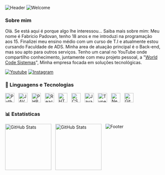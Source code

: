 ![Header](https://capsule-render.vercel.app/api?type=waving&height=130&color=gradient&customColorList=20&section=header)
![Welcome](https://capsule-render.vercel.app/api?type=blur&height=300&color=gradient&text=Welcome&animation=fadeIn&gradientColors=B993D6,8CA6DB)

### Sobre mim

Olá. Se está aqui é porque algo lhe interessou... Saiba mais sobre mim: Meu nome é Fabricio Padovan, tenho 18 anos e me introduzi na programação aos 15. Finalizei meu ensino médio com um curso de T.I e atualmente estou cursando Faculdade de ADS. Minha area de atuação principal é o Back-end, mas sou apto para outros serviços. Tenho um canal no YouTube onde compartilho conhecimento, juntamente com meu projeto pessoal, a "[World Code Sistemas](https://www.youtube.com/@worldcode.sistemas)", Minha empresa focada em soluções tecnológicas. 

[![Youtube](https://img.shields.io/badge/YouTube-FF0000?style=for-the-badge&logo=youtube&logoColor=white)](https://www.youtube.com/@worldcode.sistemas)
[![Instagram](https://img.shields.io/badge/Instagram-E4405F?style=for-the-badge&logo=instagram&logoColor=white)](https://www.instagram.com/padovan011/)

### 🤖 Linguagens e Tecnologias

<img 
    align="left" 
    alt="Python" 
    title="Python"
    width="30px" 
    style="padding-right: 10px;" 
    src="https://cdn.jsdelivr.net/gh/devicons/devicon@latest/icons/python/python-original.svg" 
/>
<img 
    align="left" 
    alt="JAVA" 
    title="JAVA"
    width="30px" 
    style="padding-right: 10px;" 
    src="https://cdn.jsdelivr.net/gh/devicons/devicon@latest/icons/java/java-original-wordmark.svg" 
/>
<img 
    align="left" 
    alt="PHP" 
    title="PHP"
    width="30px" 
    style="padding-right: 10px;" 
    src="https://cdn.jsdelivr.net/gh/devicons/devicon@latest/icons/php/php-original.svg" 
/>
<img 
    align="left" 
    alt="React"
    title="React" 
    width="30px" 
    style="padding-right: 10px;" 
    src="https://cdn.jsdelivr.net/gh/devicons/devicon@latest/icons/react/react-original.svg" 
/>
<img 
    align="left" 
    alt="HTML"
    title="HTML" 
    width="30px" 
    style="padding-right: 10px;" 
    src="https://cdn.jsdelivr.net/gh/devicons/devicon@latest/icons/html5/html5-original.svg" 
/>
<img 
    align="left" 
    alt="CSS" 
    title="CSS"
    width="30px" 
    style="padding-right: 10px;" 
    src="https://cdn.jsdelivr.net/gh/devicons/devicon@latest/icons/css3/css3-original.svg" 
/>
<img 
    align="left" 
    alt="JavaScript" 
    title="JavaScript"
    width="30px" 
    style="padding-right: 10px;" 
    src="https://cdn.jsdelivr.net/gh/devicons/devicon@latest/icons/javascript/javascript-original.svg" 
/>
<img 
    align="left" 
    alt="TypeScript"
    title="TypeScript" 
    width="30px" 
    style="padding-right: 10px;" 
    src="https://cdn.jsdelivr.net/gh/devicons/devicon@latest/icons/typescript/typescript-original.svg" 
/>
<img 
    align="left" 
    alt="Next.js" 
    title="Next.js"
    width="30px" 
    style="padding-right: 10px;" 
    src="https://cdn.jsdelivr.net/gh/devicons/devicon@latest/icons/nextjs/nextjs-original.svg" 
/>
<img 
    align="left" 
    alt="Git" 
    title="Git"
    width="30px" 
    style="padding-right: 10px;" 
    src="https://cdn.jsdelivr.net/gh/devicons/devicon@latest/icons/git/git-original.svg" 
/>


<br/>
<br/>

### 📊 Estatísticas

<p>
  <img 
    align="left" 
    alt="GitHub Stats" 
    height="150" 
    style="padding-right: 10px;" 
    src="https://github-readme-stats.vercel.app/api?username=padovandev&show_icons=true&theme=ambient_gradient&hide_border=true" 
/>

<p>
  <img 
    align="left"
    alt="GitHub Stats" 
    height="150" 
    style="padding-right: 10px;" 
    src="https://github-readme-stats.vercel.app/api/top-langs/?username=padovandev&layout=compact&theme=ambient_gradient&hide_border=true" 
/>

![Footer](https://capsule-render.vercel.app/api?type=waving&height=130&color=gradient&customColorList=20&section=footer)
